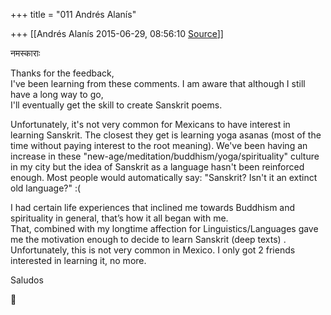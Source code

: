 +++
title = "011 Andrés Alanís"

+++
[[Andrés Alanís	2015-06-29, 08:56:10 [Source](https://groups.google.com/g/samskrita/c/dTMyo4HXdVs)]]



  
नमस्काराः  
  
Thanks for the feedback,  
I've been learning from these comments. I am aware that although I still have a long way to go,  
I'll eventually get the skill to create Sanskrit poems.  
  
Unfortunately, it's not very common for Mexicans to have interest in learning Sanskrit. The closest they get is learning yoga asanas (most of the time without paying interest to the root meaning). We've been having an increase in these "new-age/meditation/buddhism/yoga/spirituality" culture in my city but the idea of Sanskrit as a language hasn't been reinforced enough. Most people would automatically say: "Sanskrit? Isn't it an extinct old language?" :(  
  
I had certain life experiences that inclined me towards Buddhism and spirituality in general, that’s how it all began with me.  
That, combined with my longtime affection for Linguistics/Languages gave me the motivation enough to decide to learn Sanskrit (deep texts) .  
Unfortunately, this is not very common in Mexico. I only got 2 friends interested in learning it, no more.  
  
Saludos  



